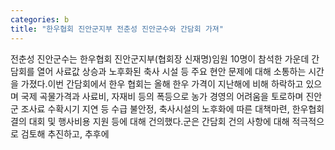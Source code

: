```yaml
---
categories: b
title: "한우협회 진안군지부 전춘성 진안군수와 간담회 가져"
---
```

전춘성 진안군수는 한우협회 진안군지부(협회장 신재명)임원 10명이 참석한 가운데 간담회를 열어 사료값 상승과 노후화된 축사 시설 등 주요 현안 문제에 대해 소통하는 시간을 가졌다.이번 간담회에서 한우 협회는 올해 한우 가격이 지난해에 비해 하락하고 있으며 국제 곡물가격과 사료비, 자재비 등의 폭등으로 농가 경영의 어려움을 토로하며 진안군 조사료 수확시기 지연 등 수급 불안정, 축사시설의 노후화에 따른 대책마련, 한우협회 결의 대회 및 행사비용 지원 등에 대해 건의했다.군은 간담회 건의 사항에 대해 적극적으로 검토해 추진하고, 추후에